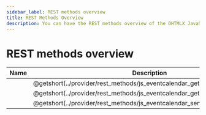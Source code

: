 ```yaml
---
sidebar_label: REST methods overview
title: REST Methods Overview
description: You can have the REST methods overview of the DHTMLX JavaScript Event Calendar library. Browse developer guides and API reference, try out code examples and live demos, and download a free 30-day evaluation version of DHTMLX Event Calendar.
---
```


# REST methods overview

| Name                                                                  | Description                                                                  |
| --------------------------------------------------------------------- | ---------------------------------------------------------------------------- |
| [](../provider/rest_methods/js_eventcalendar_getcalendars_method.md) | @getshort(../provider/rest_methods/js_eventcalendar_getcalendars_method.md) |
| [](../provider/rest_methods/js_eventcalendar_getevents_method.md)    | @getshort(../provider/rest_methods/js_eventcalendar_getevents_method.md)    |
| [](../provider/rest_methods/js_eventcalendar_send_method.md)         | @getshort(../provider/rest_methods/js_eventcalendar_send_method.md)         |
